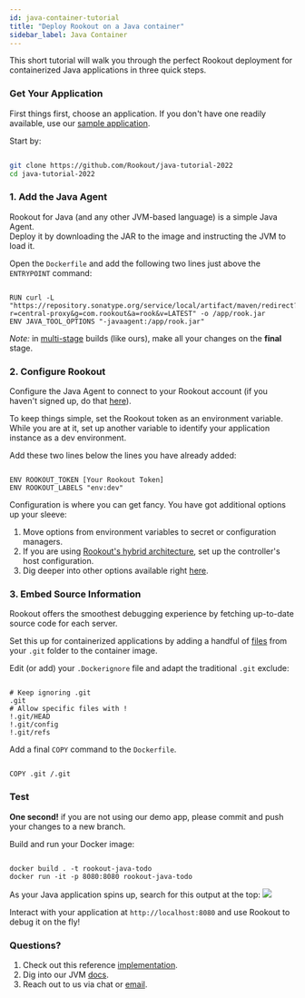 ```yaml
---
id: java-container-tutorial
title: "Deploy Rookout on a Java container"
sidebar_label: Java Container
---
```

This short tutorial will walk you through the perfect Rookout deployment for containerized Java applications in three quick steps.

### Get Your Application

First things first, choose an application.
If you don't have one readily available, use our [sample application](https://github.com/Rookout/java-tutorial-2022).  

Start by:

```bash

git clone https://github.com/Rookout/java-tutorial-2022
cd java-tutorial-2022

```

### 1. Add the Java Agent

Rookout for Java (and any other JVM-based language) is a simple Java Agent.  
Deploy it by downloading the JAR to the image and instructing the JVM to load it.

Open the `Dockerfile` and add the following two lines just above the `ENTRYPOINT` command:

```docker

RUN curl -L "https://repository.sonatype.org/service/local/artifact/maven/redirect?r=central-proxy&g=com.rookout&a=rook&v=LATEST" -o /app/rook.jar
ENV JAVA_TOOL_OPTIONS "-javaagent:/app/rook.jar"

```

_Note:_ in [multi-stage](https://docs.docker.com/develop/develop-images/multistage-build/) builds (like ours), make all your changes on the **final** stage.

### 2. Configure Rookout

Configure the Java Agent to connect to your Rookout account (if you haven't signed up, do that [here](https://app.rookout.com/#mode=signUp)).

To keep things simple, set the Rookout token as an environment variable.  
While you are at it, set up another variable to identify your application instance as a dev environment.   

Add these two lines below the lines you have already added:

```docker

ENV ROOKOUT_TOKEN [Your Rookout Token]
ENV ROOKOUT_LABELS "env:dev"

```

<div className="rookout-org-info" />

Configuration is where you can get fancy. You have got additional options up your sleeve:

1.  Move options from environment variables to secret or configuration managers.
2.  If you are using [Rookout's hybrid architecture](hybrid-deployments.mdx), set up the controller's host configuration.
3.  Dig deeper into other options available right [here](jvm-setup.mdx#sdk-configuration).

### 3. Embed Source Information

Rookout offers the smoothest debugging experience by fetching up-to-date source code for each server.

Set this up for containerized applications by adding a handful of [files](https://www.rookout.com/blog/embedding-source-code-version-information-in-docker-images/) from your `.git` folder to the container image.

Edit (or add) your `.Dockerignore` file and adapt the traditional `.git` exclude:

```ignore

# Keep ignoring .git
.git
# Allow specific files with !
!.git/HEAD
!.git/config
!.git/refs

```

Add a final `COPY` command to the `Dockerfile`.

```docker 

COPY .git /.git

```

### Test

**One second!** if you are not using our demo app, please commit and push your changes to a new branch.

Build and run your Docker image:

```shell

docker build . -t rookout-java-todo
docker run -it -p 8080:8080 rookout-java-todo

```

As your Java application spins up, search for this output at the top:
<img src="/img/screenshots/java_success.png" />

Interact with your application at `http://localhost:8080` and use Rookout to debug it on the fly!

### Questions?

1.  Check out this reference [implementation](https://github.com/Rookout/java-tutorial-2022/compare/master...Rookout:java-tutorial-2022:configure-rookout).
2.  Dig into our JVM [docs](jvm-setup.mdx).
3.  Reach out to us via chat or [email](mailto:support@rookout.com).
